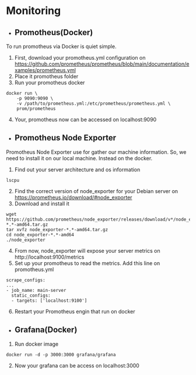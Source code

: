 # Monitoring
- ## Promotheus(Docker)
To run promotheus via Docker is quiet simple.
1. First, download your promotheus.yml configuration on https://github.com/prometheus/prometheus/blob/main/documentation/examples/prometheus.yml
2. Place it promotheus folder
3. Run your promotheus docker
```
docker run \
    -p 9090:9090 \
    -v /path/to/prometheus.yml:/etc/prometheus/prometheus.yml \
    prom/prometheus
```
4. Your, promotheus now can be accessed on localhost:9090

- ## Promotheus Node Exporter
Promotheus Node Exporter use for gather our machine information. So, we need to install it on our local machine. Instead on the docker.
1. Find out your server architecture and os information
```
lscpu
```
2. Find the correct version of node_exporter for your Debian server on https://prometheus.io/download/#node_exporter
3. Download and install it
```
wget https://github.com/prometheus/node_exporter/releases/download/v*/node_exporter-*.*-amd64.tar.gz
tar xvfz node_exporter-*.*-amd64.tar.gz
cd node_exporter-*.*-amd64
./node_exporter
```
4. From now, node_exporter will expose your server metrics on http://localhost:9100/metrics
5. Set up your promotheus to read the metrics. Add this line on promotheus.yml
```
scrape_configs:
...
- job_name: main-server
  static_configs:
  - targets: ['localhost:9100']
```
6. Restart your Promotheus engin that run on docker

- ## Grafana(Docker)
1. Run docker image
```
docker run -d -p 3000:3000 grafana/grafana
```
2. Now your grafana can be access on localhost:3000

